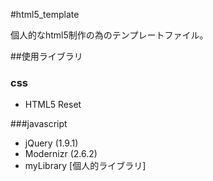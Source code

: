 #html5_template

個人的なhtml5制作の為のテンプレートファイル。

##使用ライブラリ
### css
*   HTML5 Reset

###javascript
*   jQuery (1.9.1)
*   Modernizr (2.6.2)
*   myLibrary [個人的ライブラリ]
